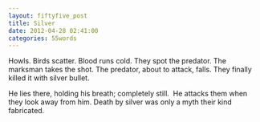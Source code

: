 ```yaml
---
layout: fiftyfive_post
title: Silver
date: 2012-04-28 02:41:00
categories: 55words
---
```


Howls. Birds scatter. Blood runs cold. They spot the predator. The marksman takes the shot. The predator, about to attack, falls. They finally killed it with silver bullet.

He lies there, holding his breath; completely still.  He attacks them when they look away from him. Death by silver was only a myth their kind fabricated.
